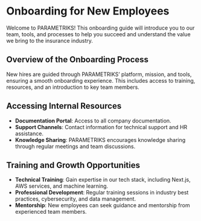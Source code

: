 # Onboarding for New Employees

Welcome to PARAMETRIKS! This onboarding guide will introduce you to our team, tools, and processes to help you succeed and understand the value we bring to the insurance industry.

## Overview of the Onboarding Process

New hires are guided through PARAMETRIKS’ platform, mission, and tools, ensuring a smooth onboarding experience. This includes access to training, resources, and an introduction to key team members.

## Accessing Internal Resources

- **Documentation Portal**: Access to all company documentation.
- **Support Channels**: Contact information for technical support and HR assistance.
- **Knowledge Sharing**: PARAMETRIKS encourages knowledge sharing through regular meetings and team discussions.

## Training and Growth Opportunities

- **Technical Training**: Gain expertise in our tech stack, including Next.js, AWS services, and machine learning.
- **Professional Development**: Regular training sessions in industry best practices, cybersecurity, and data management.
- **Mentorship**: New employees can seek guidance and mentorship from experienced team members.
